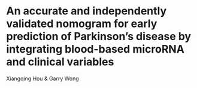 # An accurate and independently validated nomogram for early prediction of Parkinson’s disease by integrating blood-based microRNA and clinical variables
Xiangqing Hou & Garry Wong
